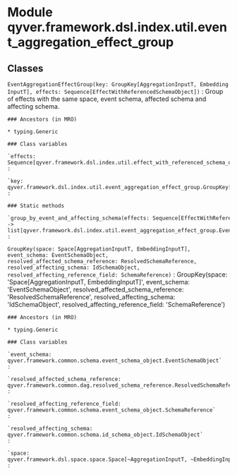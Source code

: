 Module qyver.framework.dsl.index.util.event_aggregation_effect_group
==========================================================================

Classes
-------

`EventAggregationEffectGroup(key: GroupKey[AggregationInputT, EmbeddingInputT], effects: Sequence[EffectWithReferencedSchemaObject])`
:   Group of effects with the same space, event schema, affected schema and affecting schema.

    ### Ancestors (in MRO)

    * typing.Generic

    ### Class variables

    `effects: Sequence[qyver.framework.dsl.index.util.effect_with_referenced_schema_object.EffectWithReferencedSchemaObject]`
    :

    `key: qyver.framework.dsl.index.util.event_aggregation_effect_group.GroupKey[~AggregationInputT, ~EmbeddingInputT]`
    :

    ### Static methods

    `group_by_event_and_affecting_schema(effects: Sequence[EffectWithReferencedSchemaObject[AggregationInputT, EmbeddingInputT]]) ‑> list[qyver.framework.dsl.index.util.event_aggregation_effect_group.EventAggregationEffectGroup[~AggregationInputT, ~EmbeddingInputT]]`
    :

`GroupKey(space: Space[AggregationInputT, EmbeddingInputT], event_schema: EventSchemaObject, resolved_affected_schema_reference: ResolvedSchemaReference, resolved_affecting_schema: IdSchemaObject, resolved_affecting_reference_field: SchemaReference)`
:   GroupKey(space: 'Space[AggregationInputT, EmbeddingInputT]', event_schema: 'EventSchemaObject', resolved_affected_schema_reference: 'ResolvedSchemaReference', resolved_affecting_schema: 'IdSchemaObject', resolved_affecting_reference_field: 'SchemaReference')

    ### Ancestors (in MRO)

    * typing.Generic

    ### Class variables

    `event_schema: qyver.framework.common.schema.event_schema_object.EventSchemaObject`
    :

    `resolved_affected_schema_reference: qyver.framework.common.dag.resolved_schema_reference.ResolvedSchemaReference`
    :

    `resolved_affecting_reference_field: qyver.framework.common.schema.event_schema_object.SchemaReference`
    :

    `resolved_affecting_schema: qyver.framework.common.schema.id_schema_object.IdSchemaObject`
    :

    `space: qyver.framework.dsl.space.space.Space[~AggregationInputT, ~EmbeddingInputT]`
    :
